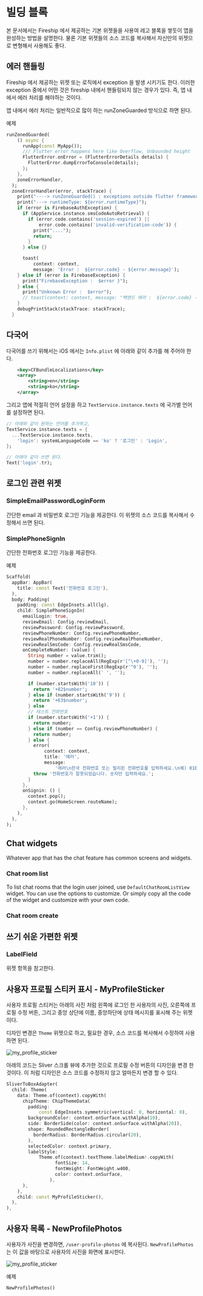 # 빌딩 블록

본 문서에서는 Fireship 에서 제공하는 기본 위젯들을 사용여 레고 블록을 쌓듯이 앱을 완성하는 방법을 설명한다. 물론 기본 위젯들의 소스 코드를 복사해서 자신만의 위젯으로 변형해서 사용해도 좋다.


## 에러 핸들링

Fireship 에서 제공하는 위젯 또는 로직에서 exception 을 발생 시키기도 한다. 이러한 exception 중에서 어떤 것은 fireship 내에서 핸들링되지 않는 경우가 있다. 즉, 앱 내에서 에러 처리를 해야하는 것이다.

앱 내에서 에러 처리는 일반적으로 많이 하는 runZoneGuarded 방식으로 하면 된다.

예제
```dart
runZonedGuarded(
    () async {
      runApp(const MyApp());
      /// Flutter error happens here like Overflow, Unbounded height
      FlutterError.onError = (FlutterErrorDetails details) {
        FlutterError.dumpErrorToConsole(details);
      };
    },
    zoneErrorHandler,
  );
  zoneErrorHandler(error, stackTrace) {
    print("----> runZoneGuarded() : exceptions outside flutter framework.");
    print("---> runtimeType: ${error.runtimeType}"); 
    if (error is FirebaseAuthException) {
      if (AppService.instance.smsCodeAutoRetrieval) {
        if (error.code.contains('session-expired') ||
            error.code.contains('invalid-verification-code')) {
          print("....");
          return;
        }
      } else {}

      toast(
          context: context,
          message: 'Error :  ${error.code} - ${error.message}');
    } else if (error is FirebaseException) {
      print("FirebaseException :  $error }");
    } else {
      print("Unknown Error :  $error");
      // toast(context: context, message: "백엔드 에러 :  ${error.code} - ${error.message}");
    }
    debugPrintStack(stackTrace: stackTrace);
  }
```


## 다국어

다국어를 쓰기 위해서는 iOS 에서는 `Info.plist` 에 아래와 같이 추가를 해 주어야 한다.

```xml
	<key>CFBundleLocalizations</key>
	<array>
		<string>en</string>
		<string>ko</string>
	</array>
```

그리고 앱에 적절히 언어 설정을 하고 `TextService.instance.texts` 에 국가별 언어를 설정하면 된다.

```dart
// 아래와 같이 원하는 언어를 추가하고,
TextService.instance.texts = {
  ...TextService.instance.texts,
    'login': systemLanguageCode == 'ko' ? '로그인' : 'Login',
};

// 아래아 같이 쓰면 된다.
Text('login'.tr);
```


## 로그인 관련 위젯


### SimpleEmailPasswordLoginForm

간단한 email 과 비밀번호 로그인 기능을 제공한다. 이 위젯의 소스 코드를 복사해서 수정해서 쓰면 된다.


### SimplePhoneSignIn

간단한 전화번호 로그인 기능을 제공한다.

예제
```dart
Scaffold(
  appBar: AppBar(
    title: const Text('전화번호 로그인'),
  ),
  body: Padding(
    padding: const EdgeInsets.all(lg),
    child: SimplePhoneSignIn(
      emailLogin: true,
      reviewEmail: Config.reviewEmail,
      reviewPassword: Config.reviewPassword,
      reviewPhoneNumber: Config.reviewPhoneNumber,
      reviewRealPhoneNumber: Config.reviewRealPhoneNumber,
      reviewRealSmsCode: Config.reviewRealSmsCode,
      onCompleteNumber: (value) {
        String number = value.trim();
        number = number.replaceAll(RegExp(r'[^\+0-9]'), '');
        number = number.replaceFirst(RegExp(r'^0'), '');
        number = number.replaceAll(' ', '');

        if (number.startsWith('10')) {
          return '+82$number';
        } else if (number.startsWith('9')) {
          return '+63$number';
        } else
        // 테스트 전화번호
        if (number.startsWith('+1')) {
          return number;
        } else if (number == Config.reviewPhoneNumber) {
          return number;
        } else {
          error(
              context: context,
              title: '에러',
              message:
                  '에러\n한국 전화번호 또는 필리핀 전화번호를 입력하세요.\n예) 010 1234 5678 또는 0917 1234 5678');
          throw '전화번호가 잘못되었습니다. 숫자만 입력하세요.';
        }
      },
      onSignin: () {
        context.pop();
        context.go(HomeScreen.routeName);
      },
    ),
  ),
);
```


## Chat widgets

Whatever app that has the chat feature has common screens and widgets.


### Chat room list

To list chat rooms that the login user joined, use `DefaultChatRoomListView` widget. You can use the options to customize. Or simply copy all the code of the widget and customize with your own code.


### Chat room create




## 쓰기 쉬운 가편한 위젯

### LabelField

위젯 항목을 참고한다.


## 사용자 프로필 스티커 표시 - MyProfileSticker

사용자 프로필 스티커는 아래의 사진 처럼 왼쪽에 로그인 한 사용자의 사진, 오른쪽에 프로필 수정 버튼, 그리고 중앙 상단에 이름, 중앙하단에 상태 메시지를 표시해 주는 위젯이다.

디자인 변경은 `Theme` 위젯으로 하고, 필요한 경우, 소스 코드를 복사해서 수정하여 사용하면 된다.

![my_profile_sticker](https://github.com/thruthesky/fireship/blob/main/docs/assets/images/my_profile_sticker.jpg?raw=true)


아래의 코드는 Sliver 스크롤 뷰에 추가한 것으로 프로필 수정 버튼의 디자인을 변경 한 것이다. 이 처럼 디자인은 소스 코드를 수정하지 않고 얼마든지 변경 할 수 있다.

```dart
SliverToBoxAdapter(
  child: Theme(
    data: Theme.of(context).copyWith(
      chipTheme: ChipThemeData(
        padding:
            const EdgeInsets.symmetric(vertical: 0, horizontal: 0),
        backgroundColor: context.onSurface.withAlpha(10),
        side: BorderSide(color: context.onSurface.withAlpha(20)),
        shape: RoundedRectangleBorder(
          borderRadius: BorderRadius.circular(20),
        ),
        selectedColor: context.primary,
        labelStyle:
            Theme.of(context).textTheme.labelMedium!.copyWith(
                  fontSize: 14,
                  fontWeight: FontWeight.w400,
                  color: context.onSurface,
                ),
      ),
    ),
    child: const MyProfileSticker(),
  ),
),
```


## 사용자 목록 - NewProfilePhotos

사용자가 사진을 변경하면, `/user-profile-photos` 에 복사된다. `NewProfilePhotos` 는 이 값을 바탕으로 사용자의 사진을 화면에 표시한다.



![my_profile_sticker](https://github.com/thruthesky/fireship/blob/main/docs/assets/images/new_profile_photos.jpg?raw=true)


예제
```dart
NewProfilePhotos()
```
